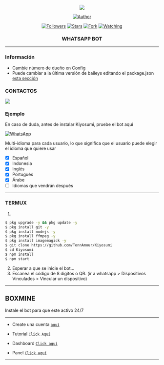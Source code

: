  
<p align="center"> 
<img src="https://komarev.com/ghpvc/?username=TonnAmour&color=brightgreen" />
<p/>
<p align="center">
<a href="https://github.com/TonnAmour"><img title="Author" src="https://img.shields.io/badge/Senna Bot-black?style=for-the-badge&logo=whatsApp"></a>
<p/>
<p align="center">
<a href="https://github.com/FG98F?tab=followers"><img title="Followers" src="https://img.shields.io/github/followers/FG98F?label=Followers&style=social"></a>
<a href="https://github.com/TonnAmour/Kiyosumi/stargazers/"><img title="Stars" src="https://img.shields.io/github/stars/TonnAmour/Kiyosumi?&style=social"></a>
<a href="https://github.com/TonnAmour/Kiyosumi/network/members"><img title="Fork" src="https://img.shields.io/github/forks/TonnAmour/Kiyosumi?style=social"></a>
<a href="https://github.com/TonnAmour/Kiyosumi/watchers"><img title="Watching" src="https://img.shields.io/github/watchers/TonnAmour/Kiyosumi?label=Watching&style=social"></a>
</p>



<h3 align="center">WHATSAPP BOT</h3>

***
### Información
- Cambie número de dueño en [Config](https://github.com/FG98F/senna-bot/blob/main/config.js#L6)
- Puede cambiar a la última versión de baileys editando el package.json [esta sección](https://github.com/FG98F/senna-bot/blob/main/package.json#L42)


### CONTACTOS
<p>
<a href="https://whatsapp.com/channel/0029VaYTBn3DZ4LaHbgzxw0B" target="blank"><img src="https://img.shields.io/badge/Whatsapp-30302f?style=flat&logo=whatsapp" /></a>

</p> 


### Ejemplo 
En caso de duda, antes de instalar Kiyosumi, pruebe el bot aquí

[![WhatsApp](https://img.shields.io/badge/Ton-25D366?style=for-the-badge&logo=whatsapp&logoColor=white)](https://chat.whatsapp.com/G9UK741RVrG2jhL6thlXhI) 


Multi-idioma para cada usuario, lo que significa que el usuario puede elegir el idioma que quiere usar

- [x] Español
- [x] Indonesia
- [x] Inglés
- [x] Portugués
- [x] Árabe
- [ ] Idiomas que vendrán después

***

### TERMUX
1. 
```sh
$ pkg upgrade -y && pkg update -y
$ pkg install git -y
$ pkg install nodejs -y
$ pkg install ffmpeg -y
$ pkg install imagemagick -y
$ git clone https://github.com/TonnAmour/Kiyosumi
$ cd Kiyosumi
$ npm install
$ npm start
```
2. Esperar a que se inicie el bot...
3. Escanea el código de 8 digitos o QR. (ir a whatsapp > Dispositivos Vinculados > Vincular un dispositivo)
---------


## BOXMINE



Instale el bot para que este activo 24/7

---------
* Create una cuenta  [`aquí`](https://dash.boxmineworld.com/register?ref=Mb0BN5ny)
* Tutorial [`Click Aquí`](https://youtu.be/Vzk_X45bDIw?si=1UNQWa2B9w-xyBSm)

* Dashboard [`Click aquí`](https://dash.boxmineworld.com)
* Panel [`Click aquí`](https://panel.boxmineworld.com/)

---------
